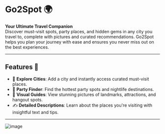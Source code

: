 # Go2Spot 🌍

**Your Ultimate Travel Companion**  
Discover must-visit spots, party places, and hidden gems in any city you travel to, complete with pictures and curated recommendations. Go2Spot helps you plan your journey with ease and ensures you never miss out on the best experiences.

---

## Features 🚀

- 🌆 **Explore Cities**: Add a city and instantly access curated must-visit places.  
- 🎉 **Party Finder**: Find the hottest party spots and nightlife destinations.  
- 📸 **Visual Guides**: View stunning pictures of landmarks, attractions, and hangout spots.  
- ✍️ **Detailed Descriptions**: Learn about the places you're visiting with insightful text and tips.  

---




![image](https://github.com/user-attachments/assets/0e31955b-1459-4afb-a66e-085fb4bab93c)


